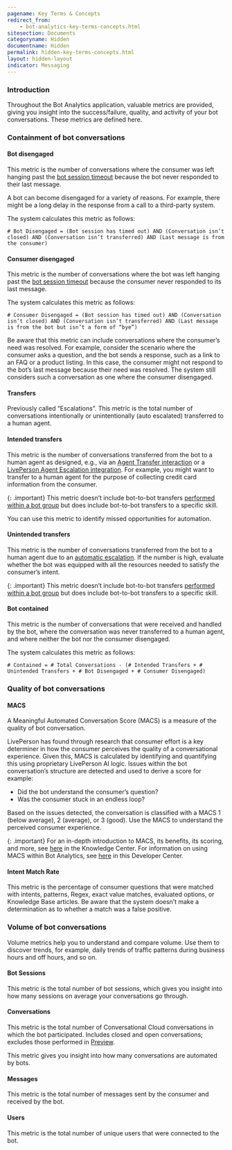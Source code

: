 ```yaml
---
pagename: Key Terms & Concepts
redirect_from:
    - bot-analytics-key-terms-concepts.html
sitesection: Documents
categoryname: Hidden
documentname: Hidden
permalink: hidden-key-terms-concepts.html
layout: hidden-layout
indicator: Messaging
---
```


### Introduction
Throughout the Bot Analytics application, valuable metrics are provided, giving you insight into the success/failure, quality, and activity of your bot conversations. These metrics are defined here.

### Containment of bot conversations

#### Bot disengaged
This metric is the number of conversations where the consumer was left hanging past the [bot session timeout](conversation-builder-bots-bot-basics.html#configure-bot-settings) because the bot never responded to their last message.

A bot can become disengaged for a variety of reasons. For example, there might be a long delay in the response from a call to a third-party system.

The system calculates this metric as follows:

`# Bot Disengaged = (Bot session has timed out) AND (Conversation isn’t closed) AND (Conversation isn’t transferred) AND (Last message is from the consumer)`

#### Consumer disengaged
This metric is the number of conversations where the bot was left hanging past the [bot session timeout](conversation-builder-bots-bot-basics.html#configure-bot-settings) because the consumer never responded to its last message.

The system calculates this metric as follows:

`# Consumer Disengaged = (Bot session has timed out) AND (Conversation isn’t closed) AND (Conversation isn’t transferred) AND (Last message is from the bot but isn’t a form of “bye”)`

Be aware that this metric can include conversations where the consumer’s need was resolved. For example, consider the scenario where the consumer asks a question, and the bot sends a response, such as a link to an FAQ or a product listing. In this case, the consumer might not respond to the bot’s last message because their need was resolved. The system still considers such a conversation as one where the consumer disengaged.

#### Transfers
Previously called “Escalations”. This metric is the total number of conversations intentionally or unintentionally (auto escalated) transferred to a human agent.

#### Intended transfers
This metric is the number of conversations transferred from the bot to a human agent as designed, e.g., via an [Agent Transfer interaction](conversation-builder-interactions-integrations.html#agent-transfer-interactions) or a [LivePerson Agent Escalation integration](conversation-builder-integrations-liveperson-agent-escalation-integrations.html). For example, you might want to transfer to a human agent for the purpose of collecting credit card information from the consumer.

{: .important}
This metric doesn’t include bot-to-bot transfers [performed within a bot group](conversation-builder-bots-bot-to-bot-transfers.html#automatic-transfers-via-bot-group) but does include bot-to-bot transfers to a specific skill.

You can use this metric to identify missed opportunities for automation.

#### Unintended transfers
This metric is the number of conversations transferred from the bot to a human agent due to an [automatic escalation](conversation-builder-dialogs-auto-escalation-dialogs.html). If the number is high, evaluate whether the bot was equipped with all the resources needed to satisfy the consumer’s intent.

{: .important}
This metric doesn’t include bot-to-bot transfers [performed within a bot group](conversation-builder-bots-bot-to-bot-transfers.html#automatic-transfers-via-bot-group) but does include bot-to-bot transfers to a specific skill.

#### Bot contained
This metric is the number of conversations that were received and handled by the bot, where the conversation was never transferred to a human agent, and where neither the bot nor the consumer disengaged.

The system calculates this metric as follows:

`# Contained = # Total Conversations - (# Intended Transfers + # Unintended Transfers + # Bot Disengaged + # Consumer Disengaged)`

### Quality of bot conversations

#### MACS
A Meaningful Automated Conversation Score (MACS) is a measure of the quality of bot conversation.

LivePerson has found through research that consumer effort is a key determiner in how the consumer perceives the quality of a conversational experience. Given this, MACS is calculated by identifying and quantifying this using proprietary LivePerson AI logic. Issues within the bot conversation’s structure are detected and used to derive a score for example:

* Did the bot understand  the consumer’s question?
* Was the consumer stuck in an endless loop?

Based on the issues detected, the conversation is classified with a MACS 1 (below average), 2 (average), or 3 (good). Use the MACS to understand the perceived consumer experience.

{: .important}
For an in-depth introduction to MACS, its benefits, its scoring, and more, see [here](https://knowledge.liveperson.com/data-reporting-meaningful-automated-conversation-score-(macs).html) in the Knowledge Center. For information on using MACS within Bot Analytics, see [here](bot-analytics-macs.html) in this Developer Center.

#### Intent Match Rate
This metric is the percentage of consumer questions that were matched with intents, patterns, Regex, exact value matches, evaluated options, or Knowledge Base articles. Be aware that the system doesn’t make a determination as to whether a match was a false positive.

### Volume of bot conversations

Volume metrics help you to understand and compare volume. Use them to discover trends, for example, daily trends of traffic patterns during business hours and off hours, and so on.

#### Bot Sessions
This metric is the total number of bot sessions, which gives you insight into how many sessions on average your conversations go through.

#### Conversations
This metric is the total number of Conversational Cloud conversations in which the bot participated. Includes closed and open conversations; excludes those performed in [Preview](conversation-builder-testing-deployment-previewing.html).

This metric gives you insight into how many conversations are automated by bots.

#### Messages
This metric is the total number of messages sent by the consumer and received by the bot.

#### Users
This metric is the total number of unique users that were connected to the bot.
